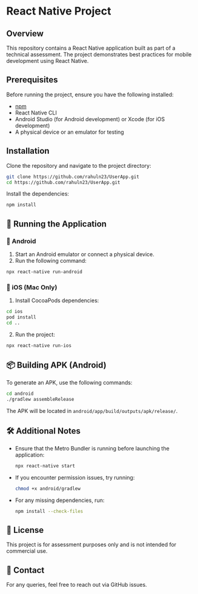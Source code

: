 # React Native Project

## Overview

This repository contains a React Native application built as part of a technical assessment. The project demonstrates best practices for mobile development using React Native.

## Prerequisites

Before running the project, ensure you have the following installed:

- [npm](https://www.npmjs.com/)
- React Native CLI
- Android Studio (for Android development) or Xcode (for iOS development)
- A physical device or an emulator for testing

## Installation

Clone the repository and navigate to the project directory:

```sh
git clone https://github.com/rahuln23/UserApp.git
cd https://github.com/rahuln23/UserApp.git
```

Install the dependencies:

```sh
npm install
```

## 🚀 Running the Application

### 📱 Android

1. Start an Android emulator or connect a physical device.
2. Run the following command:

```sh
npx react-native run-android
```

### 🍏 iOS (Mac Only)

1. Install CocoaPods dependencies:

```sh
cd ios
pod install
cd ..
```

2. Run the project:

```sh
npx react-native run-ios
```

## 📦 Building APK (Android)

To generate an APK, use the following commands:

```sh
cd android
./gradlew assembleRelease
```

The APK will be located in `android/app/build/outputs/apk/release/`.

## 🛠 Additional Notes

- Ensure that the Metro Bundler is running before launching the application:
  ```sh
  npx react-native start
  ```
- If you encounter permission issues, try running:
  ```sh
  chmod +x android/gradlew
  ```
- For any missing dependencies, run:
  ```sh
  npm install --check-files
  ```

## 📜 License

This project is for assessment purposes only and is not intended for commercial use.

## 📩 Contact

For any queries, feel free to reach out via GitHub issues.
